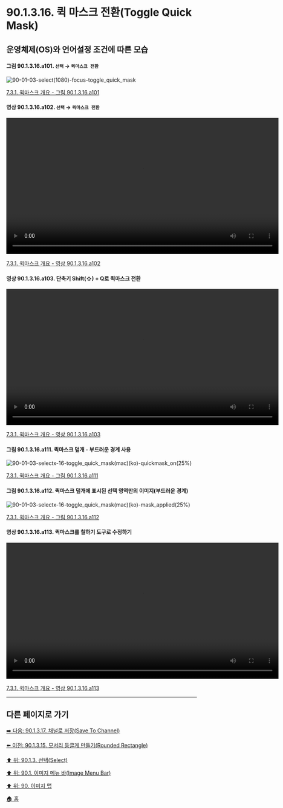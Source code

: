 # 90.1.3.16. 퀵 마스크 전환(Toggle Quick Mask)
## 운영체제(OS)와 언어설정 조건에 따른 모습
#### 그림 90.1.3.16.a101. `선택` → `퀵마스크 전환`
![90-01-03-select(1080)-focus-toggle_quick_mask](https://github.com/wonder13662/gimp/assets/15767104/33b44419-8d09-45e2-83ea-130e8c25397f)

[7.3.1. 퀵마스크 개요 - 그림 90.1.3.16.a101]()

#### 영상 90.1.3.16.a102. `선택` → `퀵마스크 전환`
<video controls="controls" width="720" src="https://github.com/wonder13662/gimp/assets/15767104/0082b9cc-700f-4ecb-8e95-7e8d351c17ec"></video>

[7.3.1. 퀵마스크 개요 - 영상 90.1.3.16.a102]()

#### 영상 90.1.3.16.a103. 단축키 Shift(⇧) + Q로 퀵마스크 전환
<video controls="controls" width="720" src="https://github.com/wonder13662/gimp/assets/15767104/f6f70ab6-dd6e-418d-b400-b77efe7dbf9e"></video>

[7.3.1. 퀵마스크 개요 - 영상 90.1.3.16.a103]()

#### 그림 90.1.3.16.a111. 퀵마스크 덮개 - 부드러운 경계 사용
![90-01-03-selectx-16-toggle_quick_mask(mac)(ko)-quickmask_on(25%)](https://github.com/wonder13662/gimp/assets/15767104/aa409b0b-6d5d-4b0d-ba94-3c10f26183ec)

[7.3.1. 퀵마스크 개요 - 그림 90.1.3.16.a111]()

#### 그림 90.1.3.16.a112. 퀵마스크 덮개에 표시된 선택 영역만의 이미지(부드러운 경계)
![90-01-03-selectx-16-toggle_quick_mask(mac)(ko)-mask_applied(25%)](https://github.com/wonder13662/gimp/assets/15767104/adbd41f3-27f5-4222-a04c-d6baf0eb2106)

[7.3.1. 퀵마스크 개요 - 그림 90.1.3.16.a112]()

#### 영상 90.1.3.16.a113. 퀵마스크를 칠하기 도구로 수정하기
<video controls="controls" width="720" src="https://github.com/wonder13662/gimp/assets/15767104/44c82438-bb6a-426d-b9fd-453fcfb46906"></video>

[7.3.1. 퀵마스크 개요 - 영상 90.1.3.16.a113]()

***

## 다른 페이지로 가기

[➡️ 다음: 90.1.3.17. 채널로 저장(Save To Channel)](./90-01-03-selectx-17-save_to_channel.md)

[⬅️ 이전: 90.1.3.15. 모서리 둥글게 만들기(Rounded Rectangle)](./90-01-03-selectx-15-rounded_rectangle.md)

[⬆️ 위: 90.1.3. 선택(Select)](./90-01-03-select.md)

[⬆️ 위: 90.1. 이미지 메뉴 바(Image Menu Bar)](./90-01-00-image-menu-bar.md)

[⬆️ 위: 90. 이미지 맵](./90-00-image-map.md)

[🏠 홈](./00-home.md)
